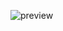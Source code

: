 ![preview](https://user-images.githubusercontent.com/109451148/190863374-4e002151-0e02-4f50-9150-cf4a12625884.png)
